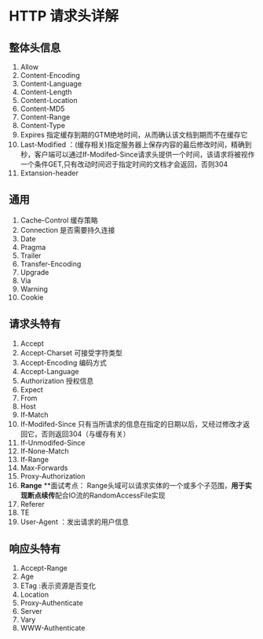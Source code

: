 # HTTP 请求头详解

## 整体头信息
1. Allow
2. Content-Encoding 
3. Content-Language
4. Content-Length
5. Content-Location
6. Content-MD5
7. Content-Range
8. Content-Type
9. Expires 指定缓存到期的GTM绝地时间，从而确认该文档到期而不在缓存它
10. Last-Modified ：(缓存相关)指定服务器上保存内容的最后修改时间，精确到秒，客户端可以通过If-Modifed-Since请求头提供一个时间，该请求将被视作一个条件GET,只有改动时间迟于指定时间的文档才会返回，否则304
11. Extansion-header


## 通用 

1. Cache-Control 缓存策略
2. Connection 是否需要持久连接
3. Date
4. Pragma
5. Trailer
6. Transfer-Encoding
7. Upgrade
8. Via
9. Warning
10. Cookie 

## 请求头特有

1. Accept
2. Accept-Charset 可接受字符类型
3. Accept-Encoding 编码方式 
4. Accept-Language
5. Authorization 授权信息
6. Expect
7. From
8. Host 
9. If-Match
10. If-Modifed-Since 只有当所请求的信息在指定的日期以后，又经过修改才返回它，否则返回304（与缓存有关）
11. If-Unmodifed-Since
12. If-None-Match
13. If-Range
14. Max-Forwards
15. Proxy-Authorization
16. **Range** **面试考点： Range头域可以请求实体的一个或多个子范围，**用于实现断点续传**配合IO流的RandomAccessFile实现
17. Referer
18. TE
19. User-Agent ：发出请求的用户信息

## 响应头特有
1. Accept-Range
2. Age
3. ETag :表示资源是否变化
4. Location
5. Proxy-Authenticate
6. Server
7. Vary
8. WWW-Authenticate


